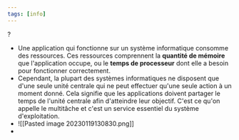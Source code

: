```yaml
---
tags: [info]
---
```


?
- Une application qui fonctionne sur un système informatique consomme des ressources. Ces ressources comprennent la **quantité de mémoire** que l'application occupe, ou le **temps de processeur** dont elle a besoin pour fonctionner correctement.
- Cependant, la plupart des systèmes informatiques ne disposent que d'une seule unité centrale qui ne peut effectuer qu'une seule action à un moment donné. Cela signifie que les applications doivent partager le temps de l'unité centrale afin d'atteindre leur objectif. C'est ce qu'on appelle le multitâche et c'est un service essentiel du système d'exploitation. 
- ![[Pasted image 20230119130830.png]]
- 